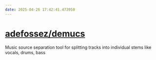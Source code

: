 ```yaml
---
date: 2025-04-26 17:42:41.473950
---
```


# [adefossez/demucs](https://github.com/adefossez/demucs)

Music source separation tool for splitting tracks into individual stems like vocals, drums, bass